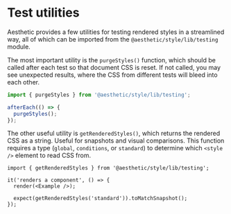 # Test utilities

Aesthetic provides a few utilities for testing rendered styles in a streamlined way, all of which
can be imported from the `@aesthetic/style/lib/testing` module.

The most important utility is the `purgeStyles()` function, which should be called after each test
so that document CSS is reset. If not called, you may see unexpected results, where the CSS from
different tests will bleed into each other.

```ts
import { purgeStyles } from '@aesthetic/style/lib/testing';

afterEach(() => {
  purgeStyles();
});
```

The other useful utility is `getRenderedStyles()`, which returns the rendered CSS as a string.
Useful for snapshots and visual comparisons. This function requires a type (`global`, `conditions`,
or `standard`) to determine which `<style />` element to read CSS from.

```tsx
import { getRenderedStyles } from '@aesthetic/style/lib/testing';

it('renders a component', () => {
  render(<Example />);

  expect(getRenderedStyles('standard')).toMatchSnapshot();
});
```
